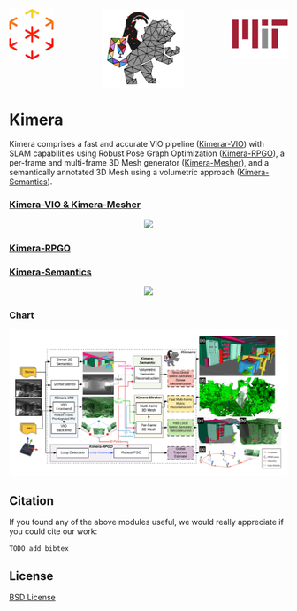 <div align="center">
  <a href="http://mit.edu/sparklab/">
    <img align="left" src="docs/media/sparklab_logo.png" width="80" alt="sparklab">
  </a> 
  <a href="https://www.mit.edu/~arosinol/">
    <img align="center" src="docs/media/kimeravio_logo.png" width="150" alt="kimera">
  </a> 
  <a href="https://mit.edu"> 
    <img align="right" src="docs/media/mit.png" width="100" alt="mit">
  </a>
</div>

# Kimera

Kimera comprises a fast and accurate VIO pipeline ([Kimerar-VIO](https://github.com/MIT-SPARK/Kimera-VIO)) with SLAM capabilities using Robust Pose Graph Optimization ([Kimera-RPGO](https://github.com/MIT-SPARK/Kimera-RPGO)), a per-frame and multi-frame 3D Mesh generator ([Kimera-Mesher](https://github.com/MIT-SPARK/Kimera-VIO)), and a semantically annotated 3D Mesh using a volumetric approach ([Kimera-Semantics](https://github.com/MIT-SPARK/Kimera-Semantics)).

### [Kimera-VIO & Kimera-Mesher](https://github.com/MIT-SPARK/Kimera-VIO)

<div align="center">
  <img src="docs/media/kimeravio_ROS_mesh.gif"/>
</div>

### [Kimera-RPGO](https://github.com/MIT-SPARK/Kimera-RPGO)

### [Kimera-Semantics](https://github.com/MIT-SPARK/Kimera-Semantics)

<div align="center">
    <img src="docs/media/kimera_semantics.gif">
</div>

### Chart

![overall_chart](./docs/media/kimera_chart_23.jpeg)

## Citation
If you found any of the above modules useful, we would really appreciate if you could cite our work:
```
TODO add bibtex
```

## License

[BSD License](LICENSE.BSD)
